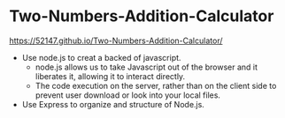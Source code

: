 # Two-Numbers-Addition-Calculator

https://52147.github.io/Two-Numbers-Addition-Calculator/

- Use node.js to creat a backed of javascript.
  - node.js allows us to take Javascript out of the browser and it liberates it, allowing it to interact directly.
  - The code execution on the server, rather than on the client side to prevent user download or look into your local files.
- Use Express to organize and structure of Node.js.
